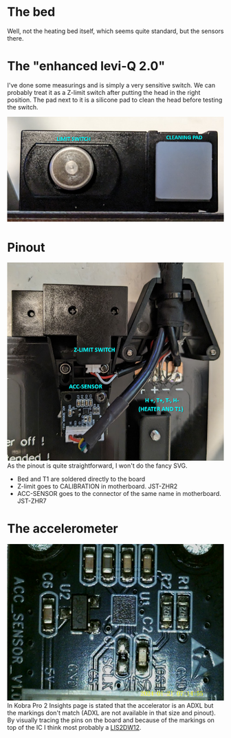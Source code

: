 # The bed

Well, not the heating bed itself, which seems quite standard, but the sensors there.

# The "enhanced levi-Q 2.0"
I've done some measurings and is simply a very sensitive switch. We can probably treat it as a Z-limit switch after putting the head in the right position.
The pad next to it is a silicone pad to clean the head before testing the switch.

![A view of the Levi-Q system from above](components-above.png)

# Pinout
![A view of the heating bed from below](components-below.png)
As the pinout is quite straightforward, I won't do the fancy SVG.
* Bed and T1 are soldered directly to the board
* Z-limit goes to CALIBRATION in motherboard. JST-ZHR2
* ACC-SENSOR goes to the connector of the same name in motherboard. JST-ZHR7

# The accelerometer
![The accelerometer board, taken with my microscope](acceleration-board.png)
In Kobra Pro 2 Insights page is stated that the accelerator is an ADXL but the markings don't match (ADXL are not available in that size and pinout).
By visually tracing the pins on the board and because of the markings on top of the IC I think most probably a [LIS2DW12](lis2dw12.pdf).
